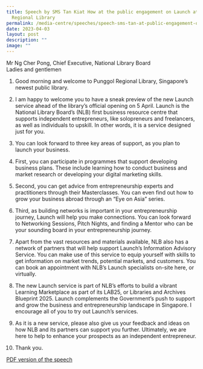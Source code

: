 ```yaml
---
title: Speech by SMS Tan Kiat How at the public engagement on Launch at Punggol
  Regional Library
permalink: /media-centre/speeches/speech-sms-tan-at-public-engagement-on-launch-at-punggol-regional-library/
date: 2023-04-03
layout: post
description: ""
image: ""
---
```

Mr Ng Cher Pong, Chief Executive, National Library Board  
Ladies and gentlemen  

1. Good morning and welcome to Punggol Regional Library, Singapore’s newest public library.   
  
2. I am happy to welcome you to have a sneak preview of the new Launch service ahead of the library’s official opening on 5 April. Launch is the National Library Board’s (NLB) first business resource centre that supports independent entrepreneurs, like solopreneurs and freelancers, as well as individuals to upskill. In other words, it is a service designed just for you.   
  
3. You can look forward to three key areas of support, as you plan to launch your business.  
  
4. First, you can participate in programmes that support developing business plans. These include learning how to conduct business and market research or developing your digital marketing skills.  
  
5. Second, you can get advice from entrepreneurship experts and practitioners through their Masterclasses. You can even find out how to grow your business abroad through an “Eye on Asia” series.   
  
6. Third, as building networks is important in your entrepreneurship journey, Launch will help you make connections. You can look forward to Networking Sessions, Pitch Nights, and finding a Mentor who can be your sounding board in your entrepreneurship journey.   
  
7. Apart from the vast resources and materials available, NLB also has a network of partners that will help support Launch’s Information Advisory Service. You can make use of this service to equip yourself with skills to get information on market trends, potential markets, and customers. You can book an appointment with NLB’s Launch specialists on-site here, or virtually.  
  
8. The new Launch service is part of NLB’s efforts to build a vibrant Learning Marketplace as part of its LAB25, or Libraries and Archives Blueprint 2025. Launch complements the Government’s push to support and grow the business and entrepreneurship landscape in Singapore. I encourage all of you to try out Launch’s services.  
  
9. As it is a new service, please also give us your feedback and ideas on how NLB and its partners can support you further. Ultimately, we are here to help to enhance your prospects as an independent entrepreneur.  
  
10. Thank you.

[PDF version of the speech](/files/Speeches%202023/transcript%20of%20sms%20tan%20kiat%20how%20at%20the%20public%20engagement%20for%20launch%20at%20prl%20(1).pdf)